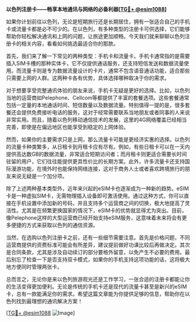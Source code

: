 **以色列注册卡——畅享本地通讯与网络的必备利器[[TG💪+ @esim1088](https://t.me/s/esim1088)]**

如果你计划前往以色列，无论是短期旅行还是长期居住，拥有一张适合自己的手机卡或流量卡都是必不可少的。在以色列，有多种类型的注册卡可供选择，它们能够帮助你轻松解决通讯和上网的问题，让旅途更加顺畅。今天我们就来聊聊以色列注册卡的相关内容，看看如何挑选最适合你的那款。

首先，我们来了解一下常见的两种类型：手机卡和流量卡。手机卡通常指的是需要插入SIM卡槽的那种实体卡，它不仅提供通话服务，还支持短信发送和数据流量使用。而流量卡则是专为数据流量设计的卡片，通常不包含语音通话功能，适合那些只需要上网的人群。这两种卡各有优势，具体选择哪种取决于你的需求。

对于想要享受完整通讯体验的朋友来说，手机卡无疑是更好的选择。比如，以色列当地的运营商如Pelephone、Cellcom等都提供了丰富的套餐选项。这些套餐通常包括一定量的本地通话时间、短信数量以及数据流量。特别值得一提的是，很多套餐还会提供免费接听电话的服务，这对于经常需要联系当地朋友或者同事的人来说非常实用。而且，随着以色列移动通信技术的发展，这里的4G网络覆盖已经相当完善，即使是在偏远地区也能享受到稳定的上网体验。

然而，如果你的主要需求只是上网，那么流量卡可能是更经济实惠的选择。以色列的流量卡种类繁多，从日租卡到月租卡应有尽有。例如，有些日租卡可以在一天内提供高达数GB的数据流量，非常适合短期访问者；而月租卡则更适合需要长时间驻留的用户，它们往往能提供更具性价比的长期方案。此外，许多流量卡还支持国际漫游功能，在境外时也能保持网络连接，这对于商务人士或者喜欢跨境旅行的朋友来说无疑是一个加分项。

除了上述两种基本类型外，近年来兴起的eSIM卡也逐渐成为一种新的趋势。eSIM卡是一种虚拟SIM卡，无需物理插入设备即可激活使用。通过这种方式，你可以直接在手机设置中添加新的号码，并且支持多个运营商之间的切换，极大地提高了灵活性。尤其是在频繁更换国家的情况下，eSIM卡的优势就显得尤为突出。目前，像Pelephone这样的大型运营商已经开始支持eSIM服务，这意味着未来将会有更多便捷的方式来获取以色列的通信资源。

当然，在选购以色列注册卡之前，还有一些细节需要注意。首先是价格问题，不同运营商提供的资费标准可能会有所差异，建议提前做好功课比较后再做决定。其次是合同条款，尤其是涉及自动续订的部分要格外留意，以免产生不必要的费用。最后别忘了检查一下是否支持双卡模式，如果你的手机支持这项功能的话，这将极大地方便同时管理两张卡。

总而言之，无论你是来以色列旅游观光还是工作学习，一张合适的注册卡都能让你的生活变得更加便利。无论是传统的手机卡还是现代的流量卡甚至是新兴的eSIM卡，总有一款能满足你的需求。希望这篇文章能为你提供足够的信息，帮助你在以色列找到最理想的通讯解决方案！

[[TG💪+ @esim1088](https://t.me/s/esim1088) ![Image](https://i.postimg.cc/4NQfJmqS/Snipaste-2025-05-13-00-14-12.png)]